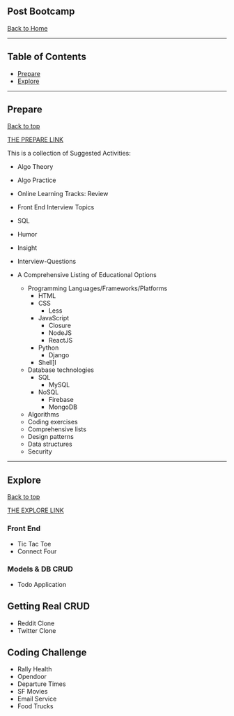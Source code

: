 ## Post Bootcamp

[Back to Home](../../../README.md)

<hr>

## Table of Contents

* [Prepare](#prepare)
* [Explore](#explore)

<hr>

## Prepare

[Back to top](#post-bootcamp)

[THE PREPARE LINK](activities/prepare.md)

This is a collection of Suggested Activities:

* Algo Theory
* Algo Practice
* Online Learning Tracks: Review
* Front End Interview Topics
* SQL
* Humor
* Insight
* Interview-Questions

* A Comprehensive Listing of Educational Options
  * Programming Languages/Frameworks/Platforms
    - HTML
    - CSS
      - Less
    - JavaScript
      - Closure
      - NodeJS
      - ReactJS
    - Python
      - Django
    - Shell]l
  - Database technologies
    - SQL
      - MySQL
    - NoSQL
      - Firebase
      - MongoDB
  - Algorithms
  - Coding exercises
  - Comprehensive lists
  - Design patterns
  - Data structures
  - Security


<hr>

## Explore

[Back to top](#post-bootcamp)

[THE EXPLORE LINK](activities/explore.md)

### Front End
* Tic Tac Toe
* Connect Four

### Models & DB CRUD
* Todo Application

## Getting Real CRUD
* Reddit Clone
* Twitter Clone

## Coding Challenge

* Rally Health
* Opendoor
* Departure Times
* SF Movies
* Email Service
* Food Trucks
